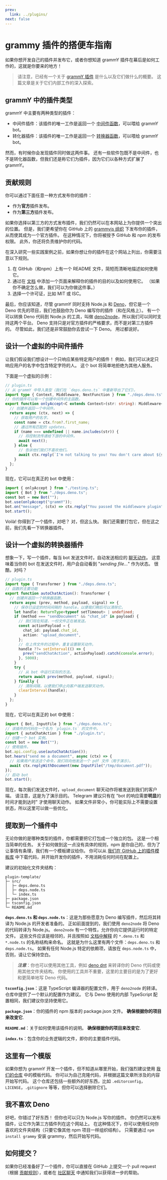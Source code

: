 ```yaml
---
prev:
  link: ../plugins/
next: false
---
```


# grammy 插件的搭便车指南

如果你想开发自己的插件并发布它，或者你想知道 grammY 插件在幕后是如何工作的，这就是你要来的地方！

> 请注意，已经有一个关于 [grammY 插件](./) 是什么以及它们做什么的概要。
> 这篇文章是关于它们内部工作的深入探索。

## grammY 中的插件类型

grammY 中主要有两种类型的插件：

- 中间件插件：该插件的唯一工作是返回一个 [中间件函数](../guide/middleware)，可以喂给 grammY bot。
- 转化器插件：该插件的唯一工作是返回一个 [转换器函数](../advanced/transformers)，可以喂给 grammY bot。

然而，有时候你会发现插件同时做这两件事。
还有一些软件包既不是中间件，也不是转化器函数，但我们还是称它们为插件，因为它们以各种方式扩展了 grammY。

## 贡献规则

你可以通过下面任意一种方式发布你的插件：

- 作为**官方**插件发布。
- 作为**第三方**插件发布。

如果你选择以第三方的方式发布插件，我们仍然可以在本网站上为你提供一个突出的位置。
但是，我们更希望你在 GitHub 上的 [grammyjs 组织](https://github.com/grammyjs) 下发布你的插件，从而使其成为一个官方插件。
在这种情况下，你将被授予 GitHub 和 npm 的发布权限。
此外，你还将负责维护你的代码。

在深入研究一些实践案例之前，如果你想让你的插件在这个网站上列出，你需要注意以下规则。

1. 在 GitHub（和npm）上有一个 README 文件，简短而清晰地描述如何使用它。
2. 通过在 [文档](https://github.com/grammyjs/website) 中添加一个页面来解释你的插件的目的以及如何使用它。
   （如果你不确定怎么做，我们可以为你做这件事。）
3. 选择一个许可证，比如 MIT 或 ISC。

最后，你应该知道，尽管 grammY 同时支持 Node.js 和 [Deno](https://deno.com/runtime)，但它是一个 Deno 优先的项目，我们也鼓励你为 Deno 编写你的插件（和在风格上）。
有一个可以转换 Deno 代码到 Node.js 的工具，叫做 [deno2node](https://github.com/fromdeno/deno2node)，所以我们可以同时支持这两个平台。
Deno 支持只是对官方插件的严格要求，而不是对第三方插件的。
尽管如此，我们还是非常鼓励你去尝试一下 Deno。
用过都说好。

## 设计一个虚拟的中间件插件

让我们假设我们想设计一个只响应某些特定用户的插件！
例如，我们可以决定只响应用户的名字中包含特定字符的人。
这个 bot 将简单地拒绝为其他人服务。

下面是一个虚拟的示例：

```ts
// plugin.ts
// 从 grammY 中导入类型（我们在 `deps.deno.ts` 中重新导出了它们）。
import type { Context, Middleware, NextFunction } from "./deps.deno.ts";
// 你的插件可以有一个创建中间件的主函数。
export function onlyAccept<C extends Context>(str: string): Middleware<C> {
  // 创建并返回一个中间件。
  return async (ctx, next) => {
    // 获取用户的名字。
    const name = ctx.from?.first_name;
    // 通过所有匹配的 updates。
    if (name === undefined || name.includes(str)) {
      // 将控制流传递给下游的中间件。
      await next();
    } else {
      // 告诉他们我们不喜欢他们。
      await ctx.reply(`I'm not talking to you! You don't care about ${str}!`);
    }
  };
}
```

现在，它可以在真正的 bot 中使用：

```ts
import { onlyAccept } from "./testing.ts";
import { Bot } from "./deps.deno.ts";
const bot = new Bot("");
bot.use(onlyAccept("grammY"));
bot.on("message", (ctx) => ctx.reply("You passed the middleware plugin"));
bot.start();
```

Voilà!
你得到了一个插件，对吧？
对，但这么快。
我们还需要打包它，但在这之前，我们先看一下转换器插件。

## 设计一个虚拟的转换器插件

想象一下，写一个插件，每当 bot 发送文件时，自动发送相应的 [聊天动作](https://core.telegram.org/bots/api#sendchataction)。
这意味着当你的 bot 在发送文件时，用户会自动看到 "_sending file…_" 作为状态。
很酷，对吗？

```ts
// plugin.ts
import type { Transformer } from "./deps.deno.ts";
// 函数的主要功能
export function autoChatAction(): Transformer {
  // 创建并返回一个转换器函数。
  return async (prev, method, payload, signal) => {
    // 保存已设定的时间间隔的 handle，以便我们稍后可以清除它。
    let handle: ReturnType<typeof setTimeout> | undefined;
    if (method === "sendDocument" && "chat_id" in payload) {
      // 我们现在知道，一份文件正在被发送。
      const actionPayload = {
        chat_id: payload.chat_id,
        action: "upload_document",
      };
      // 在上传文件的过程中，重复设置聊天动作。
      handle ??= setInterval(() => {
        prev("sendChatAction", actionPayload).catch(console.error);
      }, 5000);
    }
    try {
      // 从 bot 中运行实际的方法。
      return await prev(method, payload, signal);
    } finally {
      // 清除间隔，以便我们停止向客户端发送聊天动作。
      clearInterval(handle);
    }
  };
}
```

现在，它可以在真正的 bot 中使用：

```ts
import { Bot, InputFile } from "./deps.deno.ts";
// 该插件的代码在一个名为 `plugin.ts` 的文件中。
import { autoChatAction } from "./plugin.ts";
// 创建一个 bot 实例。
const bot = new Bot("");
// 使用插件。
bot.api.config.use(autoChatAction());
bot.hears("send me a document", async (ctx) => {
  // 如果用户发送这个命令，我们将向他发送一个 pdf 文件（用于演示）。
  await ctx.replyWithDocument(new InputFile("/tmp/document.pdf"));
});
// 启动 bot
bot.start();
```

现在，每次我们发送文件时，`upload_document` 聊天动作将被发送到我们的客户端。
请注意，这是为了演示目的。
Telegram 建议只有在 "bot 的响应需要**明显**的时间才能到达时" 才使用聊天动作。
如果文件非常小，你可能实际上不需要设置状态，所以这里可以做一些优化。

## 提取到一个插件中

无论你做的是哪种类型的插件，你都需要把它打包成一个独立的包。
这是一个相当简单的任务。
关于如何做到这一点没有具体的规则，npm 是你自己的，但为了让事情有条理，我们有一个模板建议给你。
你可以从 [我们在 GitHub 上的插件模板库](https://github.com/grammyjs/plugin-template) 中下载代码，并开始开发你的插件，不用消耗任何时间在配置上。

建议的初始化文件夹结构：

```txt:no-line-numbers
plugin-template/
├─ src/
│  ├─ deps.deno.ts
│  ├─ deps.node.ts
│  └─ index.ts
├─ package.json
├─ tsconfig.json
└─ README.md
```

**`deps.deno.ts` 和 `deps.node.ts`**：这是为那些愿意为 Deno 编写插件，然后将其转译为 Node.js 的开发者准备的。
正如前面提到的，我们使用 `deno2node` 将 Deno 的代码转译为 Node.js。
`deno2node` 有一个特性，允许你向它提供运行时的特定文件。
这些文件应该是相邻的，并且按照如 [文档中解释](https://github.com/fromdeno/deno2node#runtime-specific-code) 的 `*.deno.ts` 和 `*.node.ts` 的名称结构来命名。
这就是为什么这里有两个文件：`deps.deno.ts` 和 `deps.node.ts`。
如果有任何 Node.js 特定的依赖项，请放在 `deps.node.ts` 中，否则，请让它保持空白。

> _**注意**_：你也可以使用其他工具，例如 [deno dnt](https://github.com/denoland/dnt) 来转译你的 Deno 代码或使用其他文件夹结构。
> 你使用的工具并不重要，这里的主要目的是为了更好和更简单地写 Deno 代码。

**`tsconfig.json`**：这是 TypeScript 编译器的配置文件，用于 `deno2node` 的转译。
仓库中提供了一个默认的配置作为建议。
它与 Deno 使用的内部 TypeScript 配置相同，我们建议你坚持使用它。

**`package.json`**：你的插件的 npm 版本的 package.json 文件。
**确保根据你的项目来改变它**.

**`README.md`**：关于如何使用该插件的说明。
**确保根据你的项目来改变它**.

**`index.ts`**：包含你的业务逻辑的文件，即你的主要插件代码。

## 这里有一个模版

如果你想为 grammY 开发一个插件，但不知道从哪里开始，我们强烈建议使用 [我们的仓库](https://github.com/grammyjs/plugin-template) 中的模板代码。
你可以为自己克隆代码，并根据这篇文章所涉及的内容开始写代码。
这个仓库还包括一些额外的好东西，比如 `.editorconfig`，`LICENSE`，`.gitignore` 等等，但你可以选择删除它们。

## 我不喜欢 Deno

好吧，你错过了好东西！
但你也可以只为 Node.js 写你的插件。
你仍然可以发布插件，让它作为第三方插件列在这个网站上。
在这种情况下，你可以使用任何你喜欢的文件夹结构（只要它像其他 npm 项目一样组织结构）。
只需要通过 `npm install grammy` 安装 grammy，然后开始写代码。

## 如何提交？

如果你已经准备好了一个插件，你可以直接在 GitHub 上提交一个 pull request（根据 [贡献规则](#贡献规则)），或者在 [社区聊天](https://t.me/grammyjs) 中通知我们以获得进一步的帮助。
